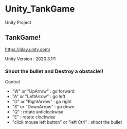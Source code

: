 # Unity_TankGame
Unity Project

## TankGame!
https://play.unity.com/

Unity Version : 2020.3.1f1

### Shoot the bullet and Destroy a obstacle!!

Control
- "W" or "UpArrow" : go forward
- "A" or "LeftArrow" : go left
- "D" or "RightArrow" : go right
- "S" or "DownArrow" : go down
- "Q" : rotate anticlockwise
- "E" : rotate clockwise
- "click mouse left button" or "left Ctrl" : shoot the bullet
